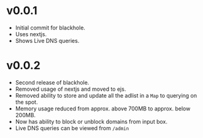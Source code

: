 # v0.0.1

* Initial commit for blackhole.
* Uses nextjs.
* Shows Live DNS queries.

# v0.0.2

* Second release of blackhole.
* Removed usage of nextjs and moved to ejs.
* Removed ability to store and update all the adlist in a `Map` to querying on the spot.
* Memory usage reduced from approx. above 700MB to approx. below 200MB.
* Now has ability to block or unblock domains from input box.
* Live DNS queries can be viewed from `/admin`
